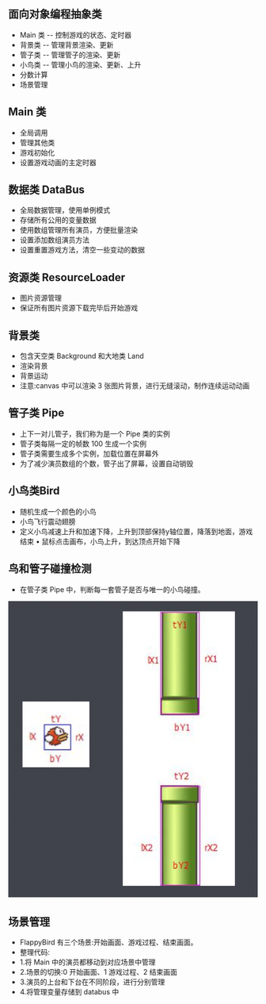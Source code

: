
## 面向对象编程抽象类

* Main 类 -- 控制游戏的状态、定时器
* 背景类 -- 管理背景渲染、更新
* 管子类 -- 管理管子的渲染、更新
* 小鸟类 -- 管理小鸟的渲染、更新、上升
* 分数计算 
* 场景管理

## Main 类

* 全局调用
* 管理其他类
* 游戏初始化
* 设置游戏动画的主定时器

## 数据类 DataBus

* 全局数据管理，使用单例模式
* 存储所有公用的变量数据
* 使用数组管理所有演员，方便批量渲染
* 设置添加数组演员方法
* 设置重置游戏方法，清空一些变动的数据

## 资源类 ResourceLoader

* 图片资源管理
* 保证所有图片资源下载完毕后开始游戏

## 背景类

* 包含天空类 Background 和大地类 Land
* 渲染背景
* 背景运动
* 注意:canvas 中可以渲染 3 张图片背景，进行无缝滚动，制作连续运动动画

## 管子类 Pipe
* 上下一对儿管子，我们称为是一个 Pipe 类的实例
* 管子类每隔一定的帧数 100 生成一个实例
* 管子类需要生成多个实例，加载位置在屏幕外
* 为了减少演员数组的个数，管子出了屏幕，设置自动销毁

## 小鸟类Bird
* 随机生成一个颜色的小鸟
* 小鸟飞行震动翅膀
* 定义小鸟减速上升和加速下降，上升到顶部保持y轴位置，降落到地面，游戏结束 • 鼠标点击画布，小鸟上升，到达顶点开始下降

## 鸟和管子碰撞检测
* 在管子类 Pipe 中，判断每一套管子是否与唯一的小鸟碰撞。

![碰撞检测](images/check_collision.png)

## 场景管理
* FlappyBird 有三个场景:开始画面、游戏过程、结束画面。
* 整理代码:
* 1.将 Main 中的演员都移动到对应场景中管理
* 2.场景的切换:0 开始画面、1 游戏过程、2 结束画面
* 3.演员的上台和下台在不同阶段，进行分别管理 
* 4.将管理变量存储到 databus 中
